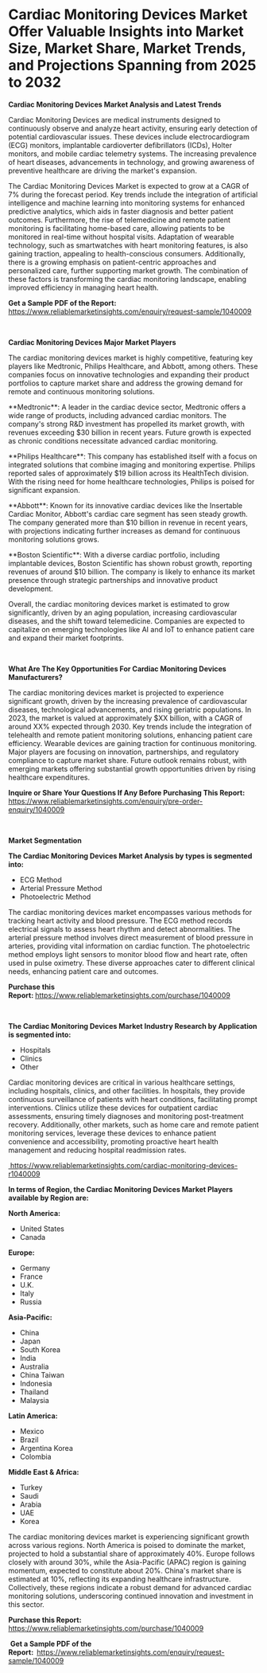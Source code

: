 <p><h1>Cardiac Monitoring Devices Market Offer Valuable Insights into Market Size, Market Share, Market Trends, and Projections Spanning from 2025 to 2032</h1></p><p><strong>Cardiac Monitoring Devices Market Analysis and Latest Trends</strong></p>
<p><p>Cardiac Monitoring Devices are medical instruments designed to continuously observe and analyze heart activity, ensuring early detection of potential cardiovascular issues. These devices include electrocardiogram (ECG) monitors, implantable cardioverter defibrillators (ICDs), Holter monitors, and mobile cardiac telemetry systems. The increasing prevalence of heart diseases, advancements in technology, and growing awareness of preventive healthcare are driving the market's expansion.</p><p>The Cardiac Monitoring Devices Market is expected to grow at a CAGR of 7% during the forecast period. Key trends include the integration of artificial intelligence and machine learning into monitoring systems for enhanced predictive analytics, which aids in faster diagnosis and better patient outcomes. Furthermore, the rise of telemedicine and remote patient monitoring is facilitating home-based care, allowing patients to be monitored in real-time without hospital visits. Adaptation of wearable technology, such as smartwatches with heart monitoring features, is also gaining traction, appealing to health-conscious consumers. Additionally, there is a growing emphasis on patient-centric approaches and personalized care, further supporting market growth. The combination of these factors is transforming the cardiac monitoring landscape, enabling improved efficiency in managing heart health.</p></p>
<p><strong>Get a Sample PDF of the Report:&nbsp;</strong> <a href="https://www.reliablemarketinsights.com/enquiry/request-sample/1040009?utm_campaign=2441&utm_medium=2&utm_source=Github&utm_content=ia&utm_term=13042025&utm_id=cardiac-monitoring-devices">https://www.reliablemarketinsights.com/enquiry/request-sample/1040009</a></p>
<p>&nbsp;</p>
<p><strong>Cardiac Monitoring Devices Major Market Players</strong></p>
<p><p>The cardiac monitoring devices market is highly competitive, featuring key players like Medtronic, Philips Healthcare, and Abbott, among others. These companies focus on innovative technologies and expanding their product portfolios to capture market share and address the growing demand for remote and continuous monitoring solutions.</p><p>**Medtronic**: A leader in the cardiac device sector, Medtronic offers a wide range of products, including advanced cardiac monitors. The company's strong R&D investment has propelled its market growth, with revenues exceeding $30 billion in recent years. Future growth is expected as chronic conditions necessitate advanced cardiac monitoring.</p><p>**Philips Healthcare**: This company has established itself with a focus on integrated solutions that combine imaging and monitoring expertise. Philips reported sales of approximately $19 billion across its HealthTech division. With the rising need for home healthcare technologies, Philips is poised for significant expansion.</p><p>**Abbott**: Known for its innovative cardiac devices like the Insertable Cardiac Monitor, Abbott's cardiac care segment has seen steady growth. The company generated more than $10 billion in revenue in recent years, with projections indicating further increases as demand for continuous monitoring solutions grows.</p><p>**Boston Scientific**: With a diverse cardiac portfolio, including implantable devices, Boston Scientific has shown robust growth, reporting revenues of around $10 billion. The company is likely to enhance its market presence through strategic partnerships and innovative product development.</p><p>Overall, the cardiac monitoring devices market is estimated to grow significantly, driven by an aging population, increasing cardiovascular diseases, and the shift toward telemedicine. Companies are expected to capitalize on emerging technologies like AI and IoT to enhance patient care and expand their market footprints.</p></p>
<p>&nbsp;</p>
<p><strong>What Are The Key Opportunities For Cardiac Monitoring Devices Manufacturers?</strong></p>
<p><p>The cardiac monitoring devices market is projected to experience significant growth, driven by the increasing prevalence of cardiovascular diseases, technological advancements, and rising geriatric populations. In 2023, the market is valued at approximately $XX billion, with a CAGR of around XX% expected through 2030. Key trends include the integration of telehealth and remote patient monitoring solutions, enhancing patient care efficiency. Wearable devices are gaining traction for continuous monitoring. Major players are focusing on innovation, partnerships, and regulatory compliance to capture market share. Future outlook remains robust, with emerging markets offering substantial growth opportunities driven by rising healthcare expenditures.</p></p>
<p><strong>Inquire or Share Your Questions If Any Before Purchasing This Report:</strong> <a href="https://www.reliablemarketinsights.com/enquiry/pre-order-enquiry/1040009?utm_campaign=2441&utm_medium=2&utm_source=Github&utm_content=ia&utm_term=13042025&utm_id=cardiac-monitoring-devices">https://www.reliablemarketinsights.com/enquiry/pre-order-enquiry/1040009</a></p>
<p>&nbsp;</p>
<p><strong>Market Segmentation</strong></p>
<p><strong>The Cardiac Monitoring Devices Market Analysis by types is segmented into:</strong></p>
<p><ul><li>ECG Method</li><li>Arterial Pressure Method</li><li>Photoelectric Method</li></ul></p>
<p><p>The cardiac monitoring devices market encompasses various methods for tracking heart activity and blood pressure. The ECG method records electrical signals to assess heart rhythm and detect abnormalities. The arterial pressure method involves direct measurement of blood pressure in arteries, providing vital information on cardiac function. The photoelectric method employs light sensors to monitor blood flow and heart rate, often used in pulse oximetry. These diverse approaches cater to different clinical needs, enhancing patient care and outcomes.</p></p>
<p><strong>Purchase this Report:&nbsp;</strong><a href="https://www.reliablemarketinsights.com/purchase/1040009?utm_campaign=2441&utm_medium=2&utm_source=Github&utm_content=ia&utm_term=13042025&utm_id=cardiac-monitoring-devices">https://www.reliablemarketinsights.com/purchase/1040009</a></p>
<p>&nbsp;</p>
<p><strong>The Cardiac Monitoring Devices Market Industry Research by Application is segmented into:</strong></p>
<p><ul><li>Hospitals</li><li>Clinics</li><li>Other</li></ul></p>
<p><p>Cardiac monitoring devices are critical in various healthcare settings, including hospitals, clinics, and other facilities. In hospitals, they provide continuous surveillance of patients with heart conditions, facilitating prompt interventions. Clinics utilize these devices for outpatient cardiac assessments, ensuring timely diagnoses and monitoring post-treatment recovery. Additionally, other markets, such as home care and remote patient monitoring services, leverage these devices to enhance patient convenience and accessibility, promoting proactive heart health management and reducing hospital readmission rates.</p></p>
<p><a href="https://www.reliablemarketinsights.com/cardiac-monitoring-devices-r1040009?utm_campaign=2441&utm_medium=2&utm_source=Github&utm_content=ia&utm_term=13042025&utm_id=cardiac-monitoring-devices">&nbsp;https://www.reliablemarketinsights.com/cardiac-monitoring-devices-r1040009</a></p>
<p><strong>In terms of Region, the Cardiac Monitoring Devices Market Players available by Region are:</strong></p>
<p>
    <p> <strong> North America: </strong>
        <ul>
            <li>United States</li>
            <li>Canada</li>
        </ul>
        </p> 
    <p> <strong> Europe: </strong>
        <ul>
            <li>Germany</li>
            <li>France</li>
            <li>U.K.</li>
            <li>Italy</li>
            <li>Russia</li>
        </ul>
        </p> 
    <p> <strong> Asia-Pacific: </strong>
        <ul>
            <li>China</li>
            <li>Japan</li>
            <li>South Korea</li>
            <li>India</li>
            <li>Australia</li>
            <li>China Taiwan</li>
            <li>Indonesia</li>
            <li>Thailand</li>
            <li>Malaysia</li>
        </ul>
        </p> 
    <p> <strong> Latin America: </strong>
        <ul>
            <li>Mexico</li>
            <li>Brazil</li>
            <li>Argentina Korea</li>
            <li>Colombia</li>
        </ul>
        </p> 
    <p> <strong> Middle East & Africa: </strong>
        <ul>
            <li>Turkey</li>
            <li>Saudi</li>
            <li>Arabia</li>
            <li>UAE</li>
            <li>Korea</li>
        </ul>
    </p>
    </p>
<p><p>The cardiac monitoring devices market is experiencing significant growth across various regions. North America is poised to dominate the market, projected to hold a substantial share of approximately 40%. Europe follows closely with around 30%, while the Asia-Pacific (APAC) region is gaining momentum, expected to constitute about 20%. China's market share is estimated at 10%, reflecting its expanding healthcare infrastructure. Collectively, these regions indicate a robust demand for advanced cardiac monitoring solutions, underscoring continued innovation and investment in this sector.</p></p>
<p><strong>Purchase this Report: </strong><a href="https://www.reliablemarketinsights.com/purchase/1040009?utm_campaign=2441&utm_medium=2&utm_source=Github&utm_content=ia&utm_term=13042025&utm_id=cardiac-monitoring-devices">https://www.reliablemarketinsights.com/purchase/1040009</a></p>
<p>&nbsp;<strong>Get a Sample PDF of the Report:&nbsp;&nbsp;</strong><a href="https://www.reliablemarketinsights.com/enquiry/request-sample/1040009?utm_campaign=2441&utm_medium=2&utm_source=Github&utm_content=ia&utm_term=13042025&utm_id=cardiac-monitoring-devices">https://www.reliablemarketinsights.com/enquiry/request-sample/1040009</a></p>
<p><strong></strong></p>
<p><p></p><p></p><p></p></p>